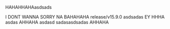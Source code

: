 HAHAHHAHAasdsads

I DONT WANNA
SORRY NA
BAHAHAHA
release/v15.9.0
asdsadas
EY
HHHA
asdas
AHHAHA
asdasd
sadasasdsadas
AHHAHA
